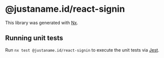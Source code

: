 # @justaname.id/react-signin

This library was generated with [Nx](https://nx.dev).

## Running unit tests

Run `nx test @justaname.id/react-signin` to execute the unit tests via [Jest](https://jestjs.io).

